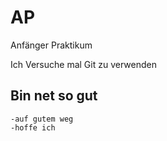 # AP
Anfänger Praktikum

Ich Versuche mal Git zu verwenden
## Bin net so gut
    -auf gutem weg
    -hoffe ich